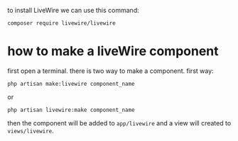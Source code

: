 to install LiveWire we can use this command:

```
composer require livewire/livewire
```
# how to make a liveWire component 
first open a terminal.
there is two way to make a component.
first way: 
```
php artisan make:livewire component_name
```
or
```
php artisan livewire:make component_name
```
then the component will be added to ``app/livewire`` and a view will created to ``views/livewire``.
